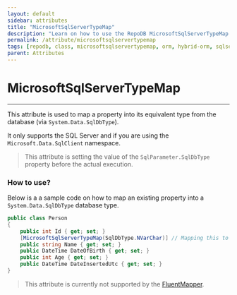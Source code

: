 ```yaml
---
layout: default
sidebar: attributes
title: "MicrosoftSqlServerTypeMap"
description: "Learn on how to use the RepoDB MicrosoftSqlServerTypeMap attribute."
permalink: /attribute/microsoftsqlservertypemap
tags: [repodb, class, microsoftsqlservertypemap, orm, hybrid-orm, sqlserver, sqlite, mysql, postgresql]
parent: Attributes
---
```


# MicrosoftSqlServerTypeMap

---

This attribute is used to map a property into its equivalent type from the database (via `System.Data.SqlDbType`).

It only supports the SQL Server and if you are using the `Microsoft.Data.SqlClient` namespace.

> This attribute is setting the value of the `SqlParameter.SqlDbType` property before the actual execution.

### How to use?

Below is a a sample code on how to map an existing property into a `System.Data.SqlDbType` database type.

```csharp
public class Person
{
    public int Id { get; set; }
    [MicrosoftSqlServerTypeMap(SqlDbType.NVarChar)] // Mapping this to 'NVarChar'
    public string Name { get; set; }
    public DateTime DateOfBirth { get; set; }
    public int Age { get; set; }
    public DateTime DateInsertedUtc { get; set; }
}
```

> This attribute is currently not supported by the [FluentMapper](/mapper/fluentmapper).